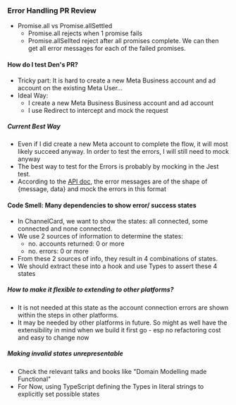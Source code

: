 ### Error Handling PR Review
- Promise.all vs Promise.allSettled 
	- Promise.all rejects when 1 promise fails
	- Promise.allSellted reject after all promises complete. We can then get all error messages for each of the failed promises.
#### How do I test Den's PR?
- Tricky part: It is hard to create a new Meta Business account and ad account on the existing Meta User... 
- Ideal Way:
	- I create a new Meta Business Business account and ad account
	- I use Redirect to intercept and mock the request
##### Current Best Way
- Even if I did create a new Meta account to complete the flow, it will most likely succeed anyway. In order to  test the errors, I will still need to mock anyway
- The best way to test for the Errors is probably by mocking in the Jest test.
- According to the [API doc](https://dev.smartly.io/api/#tag/accounts), the error messages are of the shape of {message, data} and mock the errors in this format 
#### Code Smell: Many dependencies to show error/ success states
- In ChannelCard, we want to show the states: all connected, some connected and none connected.
- We use 2 sources of information to determine the states: 
	- no. accounts returned: 0 or more 
	- no. errors: 0 or more
- From these 2 sources of info, they result in 4 combinations of states.
- We should extract these into a hook and use Types to assert these 4 states
##### How to make it flexible to extending to other platforms?
- It is not needed at this state as the account connection errors are shown within the steps in other platforms. 
- It may be needed by other platforms in future. So might as well have the extensibility in mind when we build it first go - esp no refactoring cost and easy to change now 
##### Making invalid states unrepresentable
- Check the relevant talks and books like "Domain Modelling made Functional"
- For Now, using TypeScript defining the Types in literal strings to explicitly set possible states